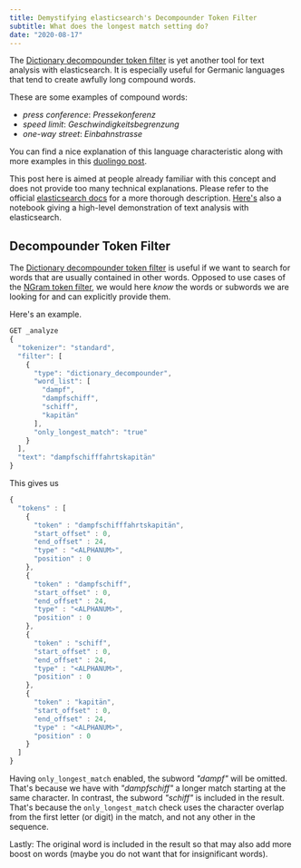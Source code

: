 ```yaml
---
title: Demystifying elasticsearch's Decompounder Token Filter
subtitle: What does the longest match setting do?
date: "2020-08-17"
---
```

The [Dictionary decompounder token filter](https://www.elastic.co/guide/en/elasticsearch/reference/7.8/analysis-dict-decomp-tokenfilter.html) is yet another tool for text analysis with elasticsearch. It is especially useful for Germanic languages that tend to create awfully long compound words. 

These are some examples of compound words:
* _press conference_: _Pressekonferenz_
* _speed limit_: _Geschwindigkeitsbegrenzung_
* _one-way street_: _Einbahnstrasse_

You can find a nice explanation of this language characteristic along with more examples in this [duolingo post](https://forum.duolingo.com/comment/26620027/Compound-Words-1-Donaudampfschifffahrtsgesellschaft).

This post here is aimed at people already familiar with this concept and does not provide too many technical explanations. Please refer to the official [elasticsearch docs](https://www.elastic.co/guide/en/elasticsearch/reference/7.8/analysis-dict-decomp-tokenfilter.html#analysis-dict-decomp-tokenfilter) for a more thorough description. 
[Here's](https://github.com/aplz/nlp_notebooks/blob/master/elasticsearch-nlp.ipynb) also a notebook giving a high-level demonstration of text analysis with elasticsearch. 

## Decompounder Token Filter
The [Dictionary decompounder token filter](https://www.elastic.co/guide/en/elasticsearch/reference/7.8/analysis-dict-decomp-tokenfilter.html)
 is useful if we want to search for words that are usually contained in other words. Opposed to use cases of the [NGram token filter](https://www.elastic.co/guide/en/elasticsearch/reference/master/analysis-ngram-tokenfilter.html), we would here _know_ the words or subwords we are looking for and can explicitly provide them. 

Here's an example.   

```js
GET _analyze
{
  "tokenizer": "standard",
  "filter": [
    {
      "type": "dictionary_decompounder",
      "word_list": [
        "dampf",
        "dampfschiff",
        "schiff",
        "kapitän"
      ],
      "only_longest_match": "true"
    }
  ],
  "text": "dampfschifffahrtskapitän"
}
```

This gives us

```js
{
  "tokens" : [
    {
      "token" : "dampfschifffahrtskapitän",
      "start_offset" : 0,
      "end_offset" : 24,
      "type" : "<ALPHANUM>",
      "position" : 0
    },
    {
      "token" : "dampfschiff",
      "start_offset" : 0,
      "end_offset" : 24,
      "type" : "<ALPHANUM>",
      "position" : 0
    },
    {
      "token" : "schiff",
      "start_offset" : 0,
      "end_offset" : 24,
      "type" : "<ALPHANUM>",
      "position" : 0
    },
    {
      "token" : "kapitän",
      "start_offset" : 0,
      "end_offset" : 24,
      "type" : "<ALPHANUM>",
      "position" : 0
    }
  ]
}
```
Having `only_longest_match` enabled, the subword _"dampf"_ will be omitted. That's because we have with _"dampfschiff"_ a longer match starting at the same character. In contrast, the subword _"schiff"_ is included in the result. That's because the `only_longest_match` check uses the character overlap from the first letter (or digit) in the match, and not any other in the sequence.

Lastly: The original word is included in the result so that may also add more boost on words (maybe you do not want that for insignificant words).




